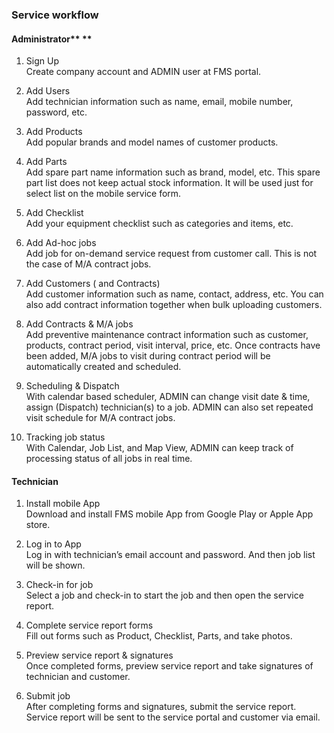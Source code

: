 ### Service workflow

#### Administrator** **

1. Sign Up  
   Create company account and ADMIN user at FMS portal.

2. Add Users  
   Add technician information such as name, email, mobile number, password, etc.

3. Add Products  
   Add popular brands and model names of customer products.

4. Add Parts  
   Add spare part name information such as brand, model, etc. This spare part list does not keep actual stock information. It will be used just for select list on the mobile service form.

5. Add Checklist  
   Add your equipment checklist such as categories and items, etc.

6. Add Ad-hoc jobs  
   Add job for on-demand service request from customer call. This is not the case of M/A contract jobs.

7. Add Customers \( and Contracts\)  
   Add customer information such as name, contact, address, etc. You can also add contract information together when bulk uploading customers.

8. Add Contracts & M/A jobs  
   Add preventive maintenance contract information such as customer, products, contract period, visit interval, price, etc. Once contracts have been added, M/A jobs to visit during contract period will be automatically created and scheduled.

9. Scheduling & Dispatch  
   With calendar based scheduler, ADMIN can change visit date & time, assign \(Dispatch\) technician\(s\) to a job. ADMIN can also set repeated visit schedule for M/A contract jobs.

10. Tracking job status  
    With Calendar, Job List, and Map View, ADMIN can keep track of processing status of all jobs in real time.

#### Technician

1. Install mobile App  
   Download and install FMS mobile App from Google Play or Apple App store.

2. Log in to App  
   Log in with technician’s email account and password. And then job list will be shown.

3. Check-in for job  
   Select a job and check-in to start the job and then open the service report.

4. Complete service report forms  
   Fill out forms such as Product, Checklist, Parts, and take photos.

5. Preview service report & signatures  
   Once completed forms, preview service report and take signatures of technician and customer.

6. Submit job  
   After completing forms and signatures, submit the service report. Service report will be sent to the service portal and customer via email.